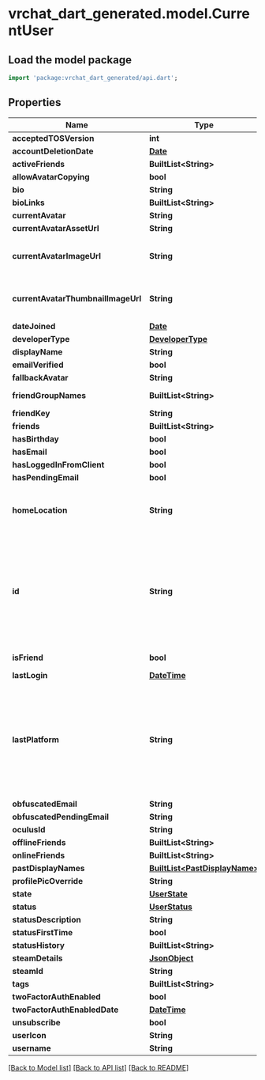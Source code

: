 # vrchat_dart_generated.model.CurrentUser

## Load the model package
```dart
import 'package:vrchat_dart_generated/api.dart';
```

## Properties
Name | Type | Description | Notes
------------ | ------------- | ------------- | -------------
**acceptedTOSVersion** | **int** |  | 
**accountDeletionDate** | [**Date**](Date.md) |  | [optional] 
**activeFriends** | **BuiltList&lt;String&gt;** |  | [optional] 
**allowAvatarCopying** | **bool** |  | 
**bio** | **String** |  | 
**bioLinks** | **BuiltList&lt;String&gt;** |  | 
**currentAvatar** | **String** |  | 
**currentAvatarAssetUrl** | **String** |  | 
**currentAvatarImageUrl** | **String** | When profilePicOverride is not empty, use it instead. | 
**currentAvatarThumbnailImageUrl** | **String** | When profilePicOverride is not empty, use it instead. | 
**dateJoined** | [**Date**](Date.md) |  | 
**developerType** | [**DeveloperType**](DeveloperType.md) |  | 
**displayName** | **String** |  | 
**emailVerified** | **bool** |  | 
**fallbackAvatar** | **String** |  | [optional] 
**friendGroupNames** | **BuiltList&lt;String&gt;** | Always empty array. | 
**friendKey** | **String** |  | 
**friends** | **BuiltList&lt;String&gt;** |  | 
**hasBirthday** | **bool** |  | 
**hasEmail** | **bool** |  | 
**hasLoggedInFromClient** | **bool** |  | 
**hasPendingEmail** | **bool** |  | 
**homeLocation** | **String** | WorldID be \"offline\" on User profiles if you are not friends with that user. | 
**id** | **String** | A users unique ID, usually in the form of `usr_c1644b5b-3ca4-45b4-97c6-a2a0de70d469`. Legacy players can have old IDs in the form of `8JoV9XEdpo`. The ID can never be changed. | 
**isFriend** | **bool** |  | [default to false]
**lastLogin** | [**DateTime**](DateTime.md) |  | 
**lastPlatform** | **String** | This can be `standalonewindows` or `android`, but can also pretty much be any random Unity verison such as `2019.2.4-801-Release` or `2019.2.2-772-Release` or even `unknownplatform`. | 
**obfuscatedEmail** | **String** |  | 
**obfuscatedPendingEmail** | **String** |  | 
**oculusId** | **String** |  | 
**offlineFriends** | **BuiltList&lt;String&gt;** |  | [optional] 
**onlineFriends** | **BuiltList&lt;String&gt;** |  | [optional] 
**pastDisplayNames** | [**BuiltList&lt;PastDisplayName&gt;**](PastDisplayName.md) |   | 
**profilePicOverride** | **String** |  | 
**state** | [**UserState**](UserState.md) |  | 
**status** | [**UserStatus**](UserStatus.md) |  | 
**statusDescription** | **String** |  | 
**statusFirstTime** | **bool** |  | 
**statusHistory** | **BuiltList&lt;String&gt;** |  | 
**steamDetails** | [**JsonObject**](.md) |  | 
**steamId** | **String** |  | 
**tags** | **BuiltList&lt;String&gt;** |  | 
**twoFactorAuthEnabled** | **bool** |  | 
**twoFactorAuthEnabledDate** | [**DateTime**](DateTime.md) |  | [optional] 
**unsubscribe** | **bool** |  | 
**userIcon** | **String** |  | 
**username** | **String** |  | 

[[Back to Model list]](../README.md#documentation-for-models) [[Back to API list]](../README.md#documentation-for-api-endpoints) [[Back to README]](../README.md)


